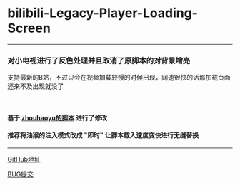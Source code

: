 # bilibili-Legacy-Player-Loading-Screen
---
### 对小电视进行了反色处理并且取消了原脚本的对背景增亮
支持最新的B站，不过只会在视频加载较慢的时候出现，网速很快的话那加载页面还来不及出现就没了

<br>

#### 基于 [zhouhaoyu的脚本](https://greasyfork.org/zh-CN/scripts/408399-bilibili-%E7%88%B7%E9%9D%92%E5%9B%9E) 进行了修改

#### 推荐将油猴的注入模式改成 "即时" 让脚本载入速度变快进行无缝替换

---

[GitHub地址](https://github.com/Aira-Sakuranomiya/bilibili-Legacy-Player-Loading-Screen/)

[BUG提交](https://github.com/Aira-Sakuranomiya/bilibili-Legacy-Player-Loading-Screen/issues/)